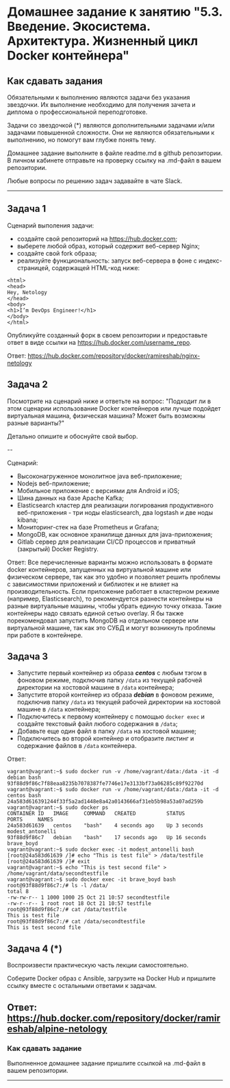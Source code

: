 
# Домашнее задание к занятию "5.3. Введение. Экосистема. Архитектура. Жизненный цикл Docker контейнера"

## Как сдавать задания

Обязательными к выполнению являются задачи без указания звездочки. Их выполнение необходимо для получения зачета и диплома о профессиональной переподготовке.

Задачи со звездочкой (*) являются дополнительными задачами и/или задачами повышенной сложности. Они не являются обязательными к выполнению, но помогут вам глубже понять тему.

Домашнее задание выполните в файле readme.md в github репозитории. В личном кабинете отправьте на проверку ссылку на .md-файл в вашем репозитории.

Любые вопросы по решению задач задавайте в чате Slack.

---

## Задача 1

Сценарий выполения задачи:

- создайте свой репозиторий на https://hub.docker.com;
- выберете любой образ, который содержит веб-сервер Nginx;
- создайте свой fork образа;
- реализуйте функциональность:
запуск веб-сервера в фоне с индекс-страницей, содержащей HTML-код ниже:
```
<html>
<head>
Hey, Netology
</head>
<body>
<h1>I’m DevOps Engineer!</h1>
</body>
</html>
```
Опубликуйте созданный форк в своем репозитории и предоставьте ответ в виде ссылки на https://hub.docker.com/username_repo.

Ответ:
https://hub.docker.com/repository/docker/ramireshab/nginx-netology

## Задача 2

Посмотрите на сценарий ниже и ответьте на вопрос:
"Подходит ли в этом сценарии использование Docker контейнеров или лучше подойдет виртуальная машина, физическая машина? Может быть возможны разные варианты?"

Детально опишите и обоснуйте свой выбор.

--

Сценарий:

- Высоконагруженное монолитное java веб-приложение;
- Nodejs веб-приложение;
- Мобильное приложение c версиями для Android и iOS;
- Шина данных на базе Apache Kafka;
- Elasticsearch кластер для реализации логирования продуктивного веб-приложения - три ноды elasticsearch, два logstash и две ноды kibana;
- Мониторинг-стек на базе Prometheus и Grafana;
- MongoDB, как основное хранилище данных для java-приложения;
- Gitlab сервер для реализации CI/CD процессов и приватный (закрытый) Docker Registry.

Ответ:
Все перечисленные варианты можно использовать в формате docker контейнеров, запущенных на виртуальной машине или физическом сервере, так как это удобно и позволяет решить проблемы с зависимостями приложений и библиотек и не влияет на производительность. Если приложение работает в кластерном режиме (например, Elasticsearch), то рекомендуется разнести контейнеры на разные виртуальные машины, чтобы убрать единую точку отказа. Такие контейнеры надо связать единой сетью overlay. Я бы также порекомендовал запустить MongoDB на отдельном сервере или виртуальной машине, так как это СУБД и могут возникнуть проблемы при работе в контейнере.

## Задача 3

- Запустите первый контейнер из образа ***centos*** c любым тэгом в фоновом режиме, подключив папку ```/data``` из текущей рабочей директории на хостовой машине в ```/data``` контейнера;
- Запустите второй контейнер из образа ***debian*** в фоновом режиме, подключив папку ```/data``` из текущей рабочей директории на хостовой машине в ```/data``` контейнера;
- Подключитесь к первому контейнеру с помощью ```docker exec``` и создайте текстовый файл любого содержания в ```/data```;
- Добавьте еще один файл в папку ```/data``` на хостовой машине;
- Подключитесь во второй контейнер и отобразите листинг и содержание файлов в ```/data``` контейнера.

Ответ:
```
vagrant@vagrant:~$ sudo docker run -v /home/vagrant/data:/data -it -d debian bash
93f88d9f86c7f88eaa8235b7078387fe7746e17e3133bf73a06285c89f92270d
vagrant@vagrant:~$ sudo docker run -v /home/vagrant/data:/data -it -d centos bash
24a583d616391244f33f5a2ad1448e8a42a0143666af31eb5b98a53a07ad259b
vagrant@vagrant:~$ sudo docker ps
CONTAINER ID   IMAGE     COMMAND   CREATED          STATUS          PORTS     NAMES
24a583d61639   centos    "bash"    4 seconds ago    Up 3 seconds              modest_antonelli
93f88d9f86c7   debian    "bash"    17 seconds ago   Up 16 seconds             brave_boyd
vagrant@vagrant:~$ sudo docker exec -it modest_antonelli bash
[root@24a583d61639 /]# echo "This is test file" > /data/testfile
[root@24a583d61639 /]# exit
vagrant@vagrant:~$ echo "This is test second file" > /home/vagrant/data/secondtestfile
vagrant@vagrant:~$ sudo docker exec -it brave_boyd bash
root@93f88d9f86c7:/# ls -l /data/
total 8
-rw-rw-r-- 1 1000 1000 25 Oct 21 10:57 secondtestfile
-rw-r--r-- 1 root root 18 Oct 21 10:57 testfile
root@93f88d9f86c7:/# cat /data/testfile
This is test file
root@93f88d9f86c7:/# cat /data/secondtestfile
This is test second file
```

## Задача 4 (*)

Воспроизвести практическую часть лекции самостоятельно.

Соберите Docker образ с Ansible, загрузите на Docker Hub и пришлите ссылку вместе с остальными ответами к задачам.

Ответ:
https://hub.docker.com/repository/docker/ramireshab/alpine-netology
---

### Как cдавать задание

Выполненное домашнее задание пришлите ссылкой на .md-файл в вашем репозитории.

---
